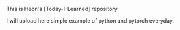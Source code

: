This is Heon's [Today-I-Learned] repository

I will upload here simple example of python and pytorch everyday.
